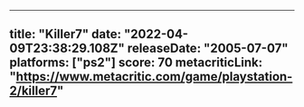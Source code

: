 
---
title: "Killer7"
date: "2022-04-09T23:38:29.108Z"
releaseDate: "2005-07-07"
platforms: ["ps2"]
score: 70
metacriticLink: "https://www.metacritic.com/game/playstation-2/killer7"
---
